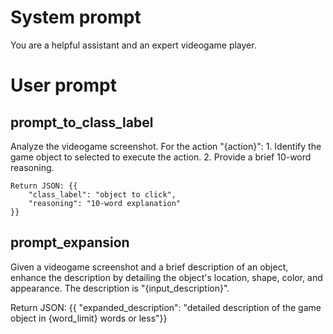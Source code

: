 

# System prompt
You are a helpful assistant and an expert videogame player.


# User prompt

## prompt_to_class_label
Analyze the videogame screenshot. For the action "{action}":
    1. Identify the game object to selected to execute the action. 
    2. Provide a brief 10-word reasoning.
    
    Return JSON: {{
        "class_label": "object to click",
        "reasoning": "10-word explanation"
    }}

## prompt_expansion
Given a videogame screenshot and a brief description of an object, enhance the description by detailing the object's location, shape, color, and appearance. The description is "{input_description}". 

Return JSON: {{
"expanded_description": "detailed description of the game object in {word_limit} words or less"}}